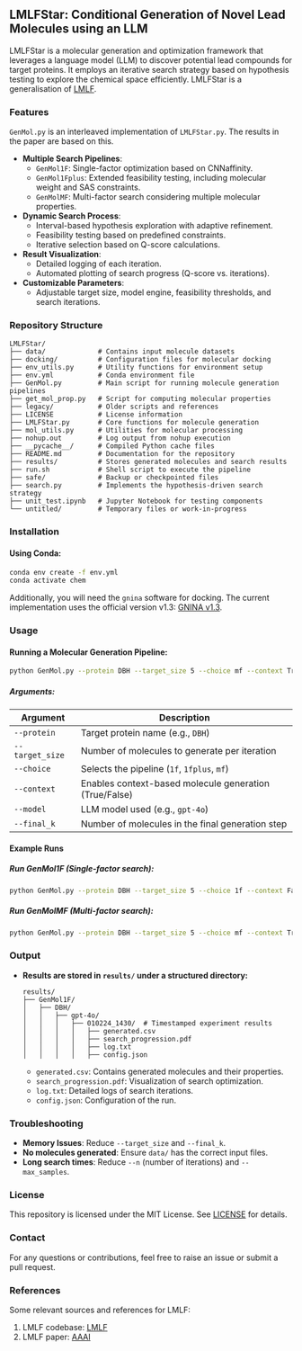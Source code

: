 ## LMLFStar: Conditional Generation of Novel Lead Molecules using an LLM 

LMLFStar is a molecular generation and optimization framework that leverages a language model (LLM) to discover potential lead compounds for target proteins. It employs an iterative search strategy based on hypothesis testing to explore the chemical space efficiently. LMLFStar is a generalisation of [LMLF](https://ojs.aaai.org/index.php/AAAI/article/view/27751).

### Features
`GenMol.py` is an interleaved implementation of `LMLFStar.py`. The results in the paper are based on this.

- **Multiple Search Pipelines**:
  - `GenMol1F`: Single-factor optimization based on CNNaffinity.
  - `GenMol1Fplus`: Extended feasibility testing, including molecular weight and SAS constraints.
  - `GenMolMF`: Multi-factor search considering multiple molecular properties.
- **Dynamic Search Process**:
  - Interval-based hypothesis exploration with adaptive refinement.
  - Feasibility testing based on predefined constraints.
  - Iterative selection based on Q-score calculations.
- **Result Visualization**:
  - Detailed logging of each iteration.
  - Automated plotting of search progress (Q-score vs. iterations).
- **Customizable Parameters**:
  - Adjustable target size, model engine, feasibility thresholds, and search iterations.

### Repository Structure
```
LMLFStar/
├── data/             # Contains input molecule datasets
├── docking/          # Configuration files for molecular docking
├── env_utils.py      # Utility functions for environment setup
├── env.yml           # Conda environment file
├── GenMol.py         # Main script for running molecule generation pipelines
├── get_mol_prop.py   # Script for computing molecular properties
├── legacy/           # Older scripts and references
├── LICENSE           # License information
├── LMLFStar.py       # Core functions for molecule generation
├── mol_utils.py      # Utilities for molecular processing
├── nohup.out         # Log output from nohup execution
├── __pycache__/      # Compiled Python cache files
├── README.md         # Documentation for the repository
├── results/          # Stores generated molecules and search results
├── run.sh            # Shell script to execute the pipeline
├── safe/             # Backup or checkpointed files
├── search.py         # Implements the hypothesis-driven search strategy
├── unit_test.ipynb   # Jupyter Notebook for testing components
└── untitled/         # Temporary files or work-in-progress
```

### Installation
#### Using Conda:
```bash
conda env create -f env.yml
conda activate chem
```

Additionally, you will need the `gnina` software for docking. The current implementation uses the official version v1.3: [GNINA v1.3](https://github.com/gnina/gnina/releases/tag/v1.3).


### Usage
#### Running a Molecular Generation Pipeline:
```bash
python GenMol.py --protein DBH --target_size 5 --choice mf --context True --model gpt-4o --final_k 100
```
##### Arguments:
| Argument       | Description |
|---------------|-------------|
| `--protein`   | Target protein name (e.g., `DBH`) |
| `--target_size` | Number of molecules to generate per iteration |
| `--choice` | Selects the pipeline (`1f`, `1fplus`, `mf`) |
| `--context` | Enables context-based molecule generation (True/False) |
| `--model` | LLM model used (e.g., `gpt-4o`) |
| `--final_k` | Number of molecules in the final generation step |

#### Example Runs
##### Run GenMol1F (Single-factor search):
```bash
python GenMol.py --protein DBH --target_size 5 --choice 1f --context False --model gpt-4o --final_k 10
```

##### Run GenMolMF (Multi-factor search):
```bash
python GenMol.py --protein DBH --target_size 5 --choice mf --context True --model gpt-4o --final_k 10
```

### Output
- **Results are stored in `results/` under a structured directory:**
  ```
  results/
  ├── GenMol1F/
  │   ├── DBH/
  │   │   ├── gpt-4o/
  │   │   │   ├── 010224_1430/  # Timestamped experiment results
  │   │   │   │   ├── generated.csv
  │   │   │   │   ├── search_progression.pdf
  │   │   │   │   ├── log.txt
  │   │   │   │   ├── config.json
  ```
  - `generated.csv`: Contains generated molecules and their properties.
  - `search_progression.pdf`: Visualization of search optimization.
  - `log.txt`: Detailed logs of search iterations.
  - `config.json`: Configuration of the run.

### Troubleshooting
- **Memory Issues**: Reduce `--target_size` and `--final_k`.
- **No molecules generated**: Ensure `data/` has the correct input files.
- **Long search times**: Reduce `--n` (number of iterations) and `--max_samples`.

### License
This repository is licensed under the MIT License. See [LICENSE](LICENSE) for details.

### Contact
For any questions or contributions, feel free to raise an issue or submit a pull request.


### References

Some relevant sources and references for LMLF:

1. LMLF codebase: [LMLF](https://github.com/Shreyas-Bhat/LMLF)
2. LMLF paper: [AAAI](https://ojs.aaai.org/index.php/AAAI/article/view/27751)
